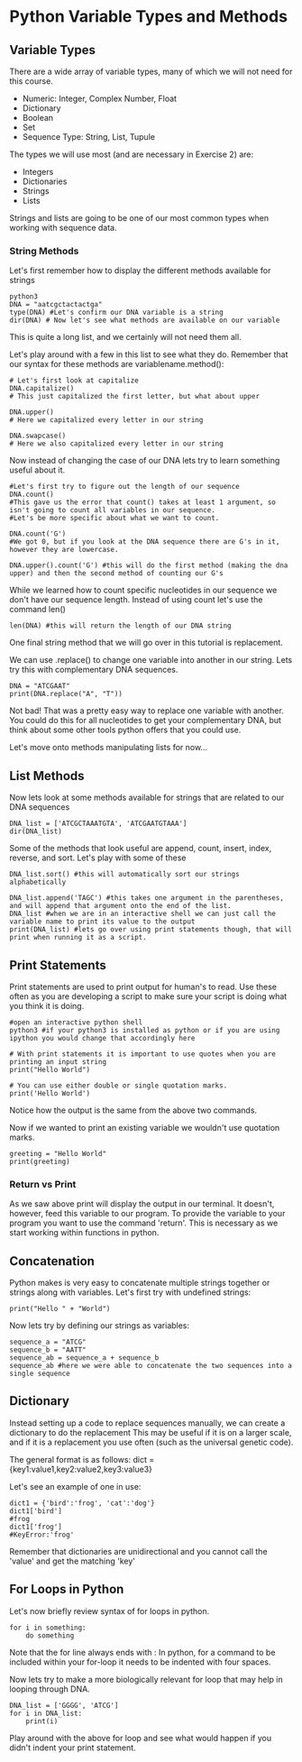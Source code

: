 # Python Variable Types and Methods

## Variable Types
There are a wide array of variable types, many of which we will not need for this course. 
- Numeric: Integer, Complex Number, Float
- Dictionary
- Boolean
- Set
- Sequence Type: String, List, Tupule

The types we will use most (and are necessary in Exercise 2) are:
- Integers
- Dictionaries
- Strings
- Lists

Strings and lists are going to be one of our most common types when working with sequence data.

### String Methods

Let's first remember how to display the different methods available for strings
```
python3
DNA = "aatcgctactactga"
type(DNA) #Let's confirm our DNA variable is a string
dir(DNA) # Now let's see what methods are available on our variable
```
This is quite a long list, and we certainly will not need them all. 

Let's play around with a few in this list to see what they do.
Remember that our syntax for these methods are variablename.method():
```
# Let's first look at capitalize
DNA.capitalize()
# This just capitalized the first letter, but what about upper

DNA.upper()
# Here we capitalized every letter in our string

DNA.swapcase()
# Here we also capitalized every letter in our string
```

Now instead of changing the case of our DNA lets try to learn something useful about it.
```
#Let's first try to figure out the length of our sequence
DNA.count()
#This gave us the error that count() takes at least 1 argument, so isn't going to count all variables in our sequence.
#Let's be more specific about what we want to count.

DNA.count('G')
#We got 0, but if you look at the DNA sequence there are G's in it, however they are lowercase.

DNA.upper().count('G') #this will do the first method (making the dna upper) and then the second method of counting our G's
```
While we learned how to count specific nucleotides in our sequence we don't have our sequence length.
Instead of using count let's use the command len()
```
len(DNA) #this will return the length of our DNA string
```
One final string method that we will go over in this tutorial is replacement.

We can use .replace() to change one variable into another in our string.
Lets try this with complementary DNA sequences. 
```
DNA = "ATCGAAT"
print(DNA.replace("A", "T"))
```
Not bad! That was a pretty easy way to replace one variable with another. You could do this for all nucleotides to get your complementary DNA, but think about some other tools python offers that you could use. 

Let's move onto methods manipulating lists for now...

## List Methods
Now lets look at some methods available for strings that are related to our DNA sequences
```
DNA_list = ['ATCGCTAAATGTA', 'ATCGAATGTAAA']
dir(DNA_list)
```
Some of the methods that look useful are append, count, insert, index, reverse, and sort. Let's play with some of these
```
DNA_list.sort() #this will automatically sort our strings alphabetically

DNA_list.append('TAGC') #this takes one argument in the parentheses, and will append that argument onto the end of the list.
DNA_list #when we are in an interactive shell we can just call the variable name to print its value to the output
print(DNA_list) #lets go over using print statements though, that will print when running it as a script. 
```

## Print Statements
Print statements are used to print output for human's to read. Use these often as you are developing a script to make sure your script is doing what you think it is doing. 

```
#open an interactive python shell
python3 #if your python3 is installed as python or if you are using ipython you would change that accordingly here

# With print statements it is important to use quotes when you are printing an input string
print("Hello World")

# You can use either double or single quotation marks.
print('Hello World') 

```
Notice how the output is the same from the above two commands. 

Now if we wanted to print an existing variable we wouldn't use quotation marks.
```
greeting = "Hello World"
print(greeting)
```

### Return vs Print
As we saw above print will display the output in our terminal. It doesn't, however, feed this variable to our program. 
To provide the variable to your program you want to use the command 'return'.
This is necessary as we start working within functions in python. 

## Concatenation
Python makes is very easy to concatenate multiple strings together or strings along with variables.
Let's first try with undefined strings:
```
print("Hello " + "World")
```
Now lets try by defining our strings as variables:
```
sequence_a = "ATCG"
sequence_b = "AATT"
sequence_ab = sequence_a + sequence_b
sequence_ab #here we were able to concatenate the two sequences into a single sequence
```

## Dictionary
Instead setting up a code to replace sequences manually, we can create a dictionary to do the replacement
This may be useful if it is on a larger scale, and if it is a replacement you use often (such as the universal genetic code).

The general format is as follows:
dict = {key1:value1,key2:value2,key3:value3}

Let's see an example of one in use:
```
dict1 = {'bird':'frog', 'cat':'dog'}
dict1['bird']
#frog
dict1['frog']
#KeyError:'frog'
```
Remember that dictionaries are unidirectional and you cannot call the 'value' and get the matching 'key'

## For Loops in Python
Let's now briefly review syntax of for loops in python.
```
for i in something:
    do something
```
Note that the for line always ends with : 
In python, for a command to be included within your for-loop it needs to be indented with four spaces. 

Now lets try to make a more biologically relevant for loop that may help in looping through DNA.
```
DNA_list = ['GGGG', 'ATCG']
for i in DNA_list:
    print(i)
```
Play around with the above for loop and see what would happen if you didn't indent your print statement. 
